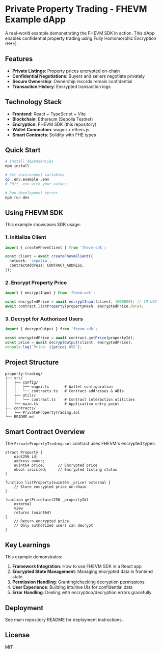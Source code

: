 # Private Property Trading - FHEVM Example dApp

A real-world example demonstrating the FHEVM SDK in action. This dApp enables confidential property trading using Fully Homomorphic Encryption (FHE).

## Features

- **Private Listings**: Property prices encrypted on-chain
- **Confidential Negotiations**: Buyers and sellers negotiate privately
- **Secure Ownership**: Ownership records remain confidential
- **Transaction History**: Encrypted transaction logs

## Technology Stack

- **Frontend**: React + TypeScript + Vite
- **Blockchain**: Ethereum (Sepolia Testnet)
- **Encryption**: FHEVM SDK (this repository)
- **Wallet Connection**: wagmi + ethers.js
- **Smart Contracts**: Solidity with FHE types

## Quick Start

```bash
# Install dependencies
npm install

# Set environment variables
cp .env.example .env
# Edit .env with your values

# Run development server
npm run dev
```

## Using FHEVM SDK

This example showcases SDK usage:

### 1. Initialize Client

```typescript
import { createFhevmClient } from 'fhevm-sdk';

const client = await createFhevmClient({
  network: 'sepolia',
  contractAddress: CONTRACT_ADDRESS,
});
```

### 2. Encrypt Property Price

```typescript
import { encryptInput } from 'fhevm-sdk';

const encryptedPrice = await encryptInput(client, 1000000); // 1M USD
await contract.listProperty(propertyHash, encryptedPrice.data);
```

### 3. Decrypt for Authorized Users

```typescript
import { decryptOutput } from 'fhevm-sdk';

const encryptedPrice = await contract.getPrice(propertyId);
const price = await decryptOutput(client, encryptedPrice);
console.log(`Price: ${price} USD`);
```

## Project Structure

```
property-trading/
├── src/
│   ├── config/
│   │   ├── wagmi.ts       # Wallet configuration
│   │   └── contracts.ts   # Contract addresses & ABIs
│   ├── utils/
│   │   └── contract.ts    # Contract interaction utilities
│   └── main.ts            # Application entry point
├── contracts/
│   └── PrivatePropertyTrading.sol
└── README.md
```

## Smart Contract Overview

The `PrivatePropertyTrading.sol` contract uses FHEVM's encrypted types:

```solidity
struct Property {
    uint256 id;
    address owner;
    euint64 price;      // Encrypted price
    ebool isListed;     // Encrypted listing status
}

function listProperty(euint64 _price) external {
    // Store encrypted price on-chain
}

function getPrice(uint256 _propertyId)
    external
    view
    returns (euint64)
{
    // Return encrypted price
    // Only authorized users can decrypt
}
```

## Key Learnings

This example demonstrates:

1. **Framework Integration**: How to use FHEVM SDK in a React app
2. **Encrypted State Management**: Managing encrypted data in frontend state
3. **Permission Handling**: Granting/checking decryption permissions
4. **User Experience**: Building intuitive UIs for confidential data
5. **Error Handling**: Dealing with encryption/decryption errors gracefully

## Deployment

See main repository README for deployment instructions.

## License

MIT
